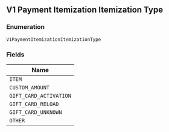 ## V1 Payment Itemization Itemization Type

### Enumeration

`V1PaymentItemizationItemizationType`

### Fields

| Name |
|  --- |
| `ITEM` |
| `CUSTOM_AMOUNT` |
| `GIFT_CARD_ACTIVATION` |
| `GIFT_CARD_RELOAD` |
| `GIFT_CARD_UNKNOWN` |
| `OTHER` |

